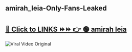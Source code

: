 
 ## amirah_leia-Only-Fans-Leaked

# <h2><a href="https://clipsfans.com/amirah_leia&ref=git">🔗 Click to LINKS ⏩⏩ 👉 🟢 amirah leia </a></h2>

<a href="https://clipsfans.com/amirah_leia&ref=git" rel="nofollow" data-target="animated-image.originalLink"><img src="https://i.ibb.co.com/xMMVF88/686577567.gif" alt="Viral Video Original" style="max-width: 100%; display: inline-block;" data-target="animated-image.originalImage"></a>
